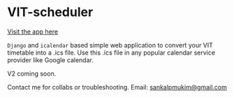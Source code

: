 # VIT-scheduler
[Visit the app here](http://vit-scheduler.herokuapp.com/)

`Django` and `icalendar` based simple web application to convert your VIT timetable into a .ics file. Use this .ics file in any popular calendar service provider like Google calendar.

V2 coming soon.

Contact me for collabs or troubleshooting.
Email: sankalpmukim@gmail.com
